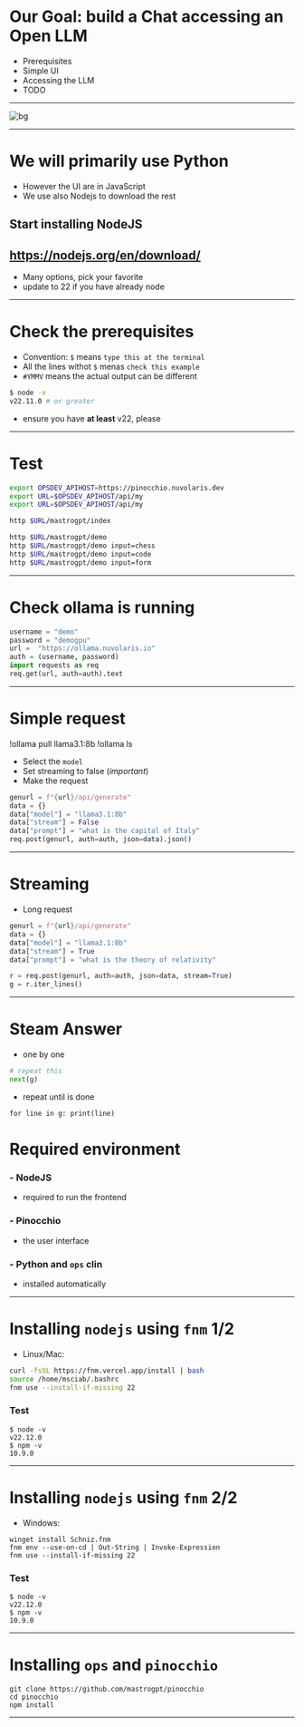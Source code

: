 
# Our Goal: build a Chat accessing an Open LLM

- Prerequisites
- Simple UI
- Accessing the LLM
- TODO

---

![bg](https://fakeimg.pl/350x200/ff0000,0/000?text=Prerequisites&retina=1)

---

# We will primarily use **Python**

- However the UI are in JavaScript 
- We use also Nodejs to download the rest

## Start installing NodeJS

## https://nodejs.org/en/download/

- Many options, pick your favorite
- update to 22 if you have already node

--- 

# Check the prerequisites

- Convention:  `$` means `type this at the terminal`
- All the lines withot `$` menas `check this example`
- `#YMMV` means the actual output can be different 

```bash
$ node -v
v22.11.0 # or greater
```
- ensure you have **at least** v22, please

---
# Test


```bash
export OPSDEV_APIHOST=https://pinocchio.nuvolaris.dev
export URL=$OPSDEV_APIHOST/api/my
export URL=$OPSDEV_APIHOST/api/my

http $URL/mastrogpt/index

http $URL/mastrogpt/demo
http $URL/mastrogpt/demo input=chess
http $URL/mastrogpt/demo input=code
http $URL/mastrogpt/demo input=form
```

---

# Check ollama is running

```python
username = "demo"
password = "demogpu"
url =  "https://ollama.nuvolaris.io"
auth = (username, password)
import requests as req
req.get(url, auth=auth).text
```

---

# Simple request

!ollama pull llama3.1:8b
!ollama ls

- Select the `model`
- Set streaming to false (*important*)
- Make the request

```python
genurl = f"{url}/api/generate"
data = {}
data["model"] = "llama3.1:8b"
data["stream"] = False
data["prompt"] = "what is the capital of Italy"
req.post(genurl, auth=auth, json=data).json()
```

---

# Streaming

- Long request
```python
genurl = f"{url}/api/generate"
data = {}
data["model"] = "llama3.1:8b"
data["stream"] = True
data["prompt"] = "what is the theory of relativity"

r = req.post(genurl, auth=auth, json=data, stream=True)
g = r.iter_lines()
```

---
# Steam Answer

- one by one

```python
# repeat this
next(g)
```

- repeat until is done

```
for line in g: print(line)
```



# Required environment

### - NodeJS 
- required to run the frontend
### - Pinocchio
- the user interface
### - Python and `ops` clin
- installed automatically

---
# Installing `nodejs` using `fnm` 1/2

- Linux/Mac:

```bash
curl -fsSL https://fnm.vercel.app/install | bash
source /home/msciab/.bashrc
fnm use --install-if-missing 22
```

### Test
```
$ node -v
v22.12.0
$ npm -v
10.9.0
```

---
# Installing `nodejs` using `fnm` 2/2


- Windows: 
```
winget install Schniz.fnm
fnm env --use-on-cd | Out-String | Invoke-Expression
fnm use --install-if-missing 22
```
### Test
```
$ node -v
v22.12.0
$ npm -v
10.9.0
```

---
# Installing `ops` and `pinocchio`

```
git clone https://github.com/mastrogpt/pinocchio
cd pinocchio
npm install
```

---


